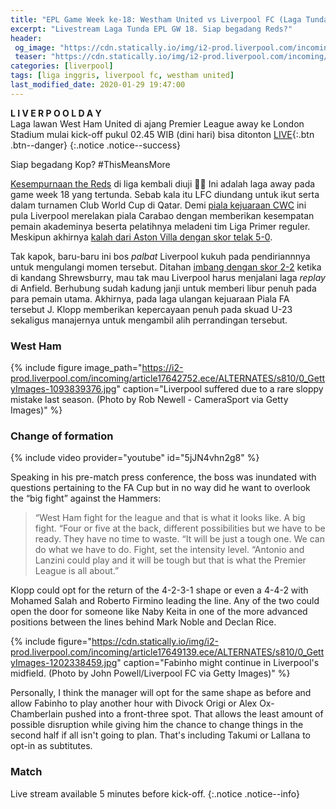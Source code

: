 ```yaml
---
title: "EPL Game Week ke-18: Westham United vs Liverpool FC (Laga Tunda)"
excerpt: "Livestream Laga Tunda EPL GW 18. ‪Siap begadang Reds?‬"
header:
 og_image: "https://cdn.statically.io/img/i2-prod.liverpool.com/incoming/article17649139.ece/ALTERNATES/s810/0_GettyImages-1202338459.jpg"
 teaser: "https://cdn.statically.io/img/i2-prod.liverpool.com/incoming/article17649139.ece/ALTERNATES/s810/0_GettyImages-1202338459.jpg"
categories: [liverpool]
tags: [liga inggris, liverpool fc, westham united]
last_modified_date: 2020-01-29 19:47:00
---
```

**L I V E R P O O L D A Y** <br/> Laga lawan West Ham United‬ di ajang Premier League away ke London Stadium mulai‬ kick-off pukul 02.45 WIB (dini hari) bisa ditonton [LIVE](#match){:.btn .btn--danger}
{:.notice .notice--success}

Siap begadang Kop? #ThisMeansMore

‪[Kesempurnaan the Reds](https://www.catetan.pw/liverpool/menuju-rekor-tak-terkalahkan-terpanjang-liga-inggris/) di liga kembali diuji ✊🏽‬ Ini adalah laga away pada game week 18 yang tertunda. Sebab kala itu LFC diundang untuk ikut serta dalam turnamen Club World Cup di Qatar. Demi [piala kejuaraan CWC](https://www.catetan.pw/liverpool/cwc-vs-flamengo/) ini pula Liverpool merelakan piala Carabao dengan memberikan kesempatan pemain akademinya beserta pelatihnya meladeni tim Liga Primer reguler. Meskipun akhirnya [kalah dari Aston Villa dengan skor telak 5-0](https://www.catetan.pw/liverpool/carabao-vs-aston-villa/).

Tak kapok, baru-baru ini bos _palbat_ Liverpool kukuh pada pendiriannnya untuk mengulangi momen tersebut. Ditahan [imbang dengan skor 2-2](https://www.catetan.pw/liverpool/fa-cup-away-vs-shrewsbury/) ketika di kandang Shrewsburry, mau tak mau Liverpool harus menjalani laga _replay_ di Anfield. Berhubung sudah kadung janji untuk memberi libur penuh pada para pemain utama. Akhirnya, pada laga ulangan kejuaraan Piala FA tersebut J. Klopp memberikan kepercayaan penuh pada skuad U-23 sekaligus manajernya untuk mengambil alih perrandingan tersebut.

### West Ham

{% include figure image_path="https://i2-prod.liverpool.com/incoming/article17642752.ece/ALTERNATES/s810/0_GettyImages-1093839376.jpg" caption="Liverpool suffered due to a rare sloppy mistake last season. (Photo by Rob Newell - CameraSport via Getty Images)" %}

### Change of formation

{% include video provider="youtube" id="5jJN4vhn2g8" %}

Speaking in his pre-match press conference, the boss was inundated with questions pertaining to the FA Cup but in no way did he want to overlook the “big fight” against the Hammers:

> “West Ham fight for the league and that is what it looks like. A big fight.
> “Four or five at the back, different possibilities but we have to be ready. They have no time to waste.
> “It will be just a tough one. We can do what we have to do. Fight, set the intensity level.
> “Antonio and Lanzini could play and it will be tough but that is what the Premier League is all about.”

Klopp could opt for the return of the 4-2-3-1 shape or even a 4-4-2 with Mohamed Salah and Roberto Firmino leading the line. Any of the two could open the door for someone like Naby Keita in one of the more advanced positions between the lines behind Mark Noble and Declan Rice.

{% include figure="https://cdn.statically.io/img/i2-prod.liverpool.com/incoming/article17649139.ece/ALTERNATES/s810/0_GettyImages-1202338459.jpg" caption="Fabinho might continue in Liverpool's midfield. (Photo by John Powell/Liverpool FC via Getty Images)" %}

Personally, I think the manager will opt for the same shape as before and allow Fabinho to play another hour with Divock Origi or Alex Ox-Chamberlain pushed into a front-three spot. That allows the least amount of possible disruption while giving him the chance to change things in the second half if all isn't going to plan. That's including Takumi or Lallana to opt-in as subtitutes.

### Match

Live stream available 5 minutes before kick-off.
{:.notice .notice--info}

